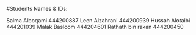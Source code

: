 #Students Names & IDs:

Salma Alboqami 444200887
Leen Alzahrani 444200939
Hussah Alotaibi 444201039
Malak Basloom 444204601
Rathath bin rakan 444200450
